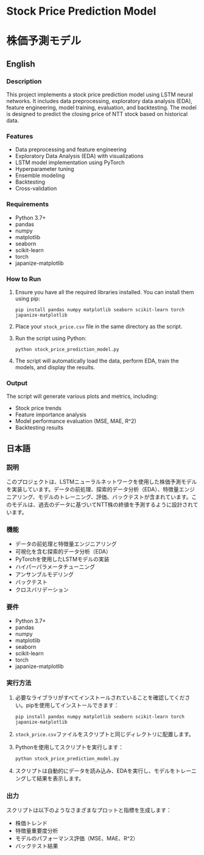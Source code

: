 # Stock Price Prediction Model
# 株価予測モデル

## English

### Description
This project implements a stock price prediction model using LSTM neural networks. It includes data preprocessing, exploratory data analysis (EDA), feature engineering, model training, evaluation, and backtesting. The model is designed to predict the closing price of NTT stock based on historical data.

### Features
- Data preprocessing and feature engineering
- Exploratory Data Analysis (EDA) with visualizations
- LSTM model implementation using PyTorch
- Hyperparameter tuning
- Ensemble modeling
- Backtesting
- Cross-validation

### Requirements
- Python 3.7+
- pandas
- numpy
- matplotlib
- seaborn
- scikit-learn
- torch
- japanize-matplotlib

### How to Run
1. Ensure you have all the required libraries installed. You can install them using pip:
   ```
   pip install pandas numpy matplotlib seaborn scikit-learn torch japanize-matplotlib
   ```

2. Place your `stock_price.csv` file in the same directory as the script.

3. Run the script using Python:
   ```
   python stock_price_prediction_model.py
   ```

4. The script will automatically load the data, perform EDA, train the models, and display the results.

### Output
The script will generate various plots and metrics, including:
- Stock price trends
- Feature importance analysis
- Model performance evaluation (MSE, MAE, R^2)
- Backtesting results

## 日本語

### 説明
このプロジェクトは、LSTMニューラルネットワークを使用した株価予測モデルを実装しています。データの前処理、探索的データ分析（EDA）、特徴量エンジニアリング、モデルのトレーニング、評価、バックテストが含まれています。このモデルは、過去のデータに基づいてNTT株の終値を予測するように設計されています。

### 機能
- データの前処理と特徴量エンジニアリング
- 可視化を含む探索的データ分析（EDA）
- PyTorchを使用したLSTMモデルの実装
- ハイパーパラメータチューニング
- アンサンブルモデリング
- バックテスト
- クロスバリデーション

### 要件
- Python 3.7+
- pandas
- numpy
- matplotlib
- seaborn
- scikit-learn
- torch
- japanize-matplotlib

### 実行方法
1. 必要なライブラリがすべてインストールされていることを確認してください。pipを使用してインストールできます：
   ```
   pip install pandas numpy matplotlib seaborn scikit-learn torch japanize-matplotlib
   ```

2. `stock_price.csv`ファイルをスクリプトと同じディレクトリに配置します。

3. Pythonを使用してスクリプトを実行します：
   ```
   python stock_price_prediction_model.py
   ```

4. スクリプトは自動的にデータを読み込み、EDAを実行し、モデルをトレーニングして結果を表示します。

### 出力
スクリプトは以下のようなさまざまなプロットと指標を生成します：
- 株価トレンド
- 特徴量重要度分析
- モデルのパフォーマンス評価（MSE、MAE、R^2）
- バックテスト結果
